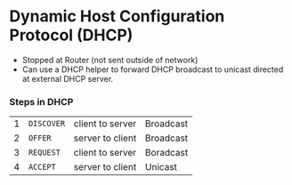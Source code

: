 # Dynamic Host Configuration Protocol (DHCP)




- Stopped at Router (not sent outside of network)
- Can use a DHCP helper to forward DHCP broadcast to unicast directed at external DHCP server.

### Steps in DHCP

|   |            |                  |           |
|---|------------|------------------|-----------|
| 1 | `DISCOVER` | client to server | Broadcast |
| 2 | `OFFER`    | server to client | Broadcast |
| 3 | `REQUEST`  | client to server | Boradcast |
| 4 | `ACCEPT`   | server to client | Unicast   |

